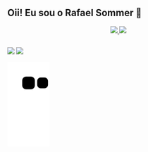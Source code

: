 ## Oii! Eu sou o Rafael Sommer 👋

<div align="center">
  <a href="https://github.com/rafaelsommerk">
  <img height="130em" src="https://github-readme-stats.vercel.app/api?username=rafaelsommerk&show_icons=true&theme=chartreuse-dark&include_all_commits=true&count_private=true"/>
  <img height="130em" src="https://github-readme-stats.vercel.app/api/top-langs/?username=rafaelsommerk&layout=compact&langs_count=7&theme=chartreuse-dark"/>
</div>
  
  ##
 
<div> 
  <a href="https://www.instagram.com/rafaelsommerk" target="_blank"><img src="https://img.shields.io/badge/-Instagram-%23E4405F?style=for-the-badge&logo=instagram&logoColor=white" target="_blank"></a>
  <a href = "mailto:sommerkunzler@gmail.com"><img src="https://img.shields.io/badge/-Gmail-%23333?style=for-the-badge&logo=gmail&logoColor=white" target="_blank"></a>
 
  ![Snake animation](https://github.com/rafaelsommerk/rafaelsommerk/blob/output/github-contribution-grid-snake.svg)
 
</div>
